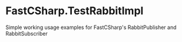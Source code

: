 # FastCSharp.TestRabbitImpl
Simple working usage examples for FastCSharp's RabbitPublisher and RabbitSubscriber 
